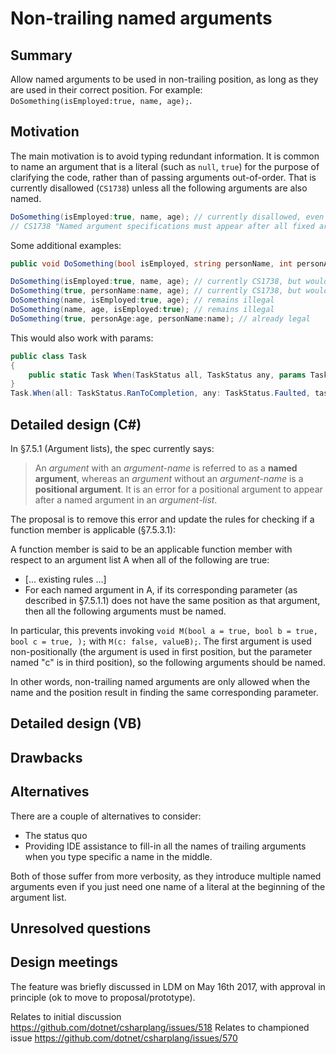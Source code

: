 # Non-trailing named arguments

## Summary
[summary]: #summary
Allow named arguments to be used in non-trailing position, as long as they are used in their correct position. For example: `DoSomething(isEmployed:true, name, age);`.

## Motivation
[motivation]: #motivation

The main motivation is to avoid typing redundant information. It is common to name an argument that is a literal (such as `null`, `true`) for the purpose of clarifying the code, rather than of passing arguments out-of-order.
That is currently disallowed (`CS1738`) unless all the following arguments are also named.

```C#
DoSomething(isEmployed:true, name, age); // currently disallowed, even though all arguments are in position
// CS1738 "Named argument specifications must appear after all fixed arguments have been specified"
```

Some additional examples:
```C#
public void DoSomething(bool isEmployed, string personName, int personAge) { ... }

DoSomething(isEmployed:true, name, age); // currently CS1738, but would become legal
DoSomething(true, personName:name, age); // currently CS1738, but would become legal
DoSomething(name, isEmployed:true, age); // remains illegal
DoSomething(name, age, isEmployed:true); // remains illegal
DoSomething(true, personAge:age, personName:name); // already legal
```

This would also work with params:
```C#
public class Task
{
    public static Task When(TaskStatus all, TaskStatus any, params Task[] tasks);
}
Task.When(all: TaskStatus.RanToCompletion, any: TaskStatus.Faulted, task1, task2)
```

## Detailed design (C#)
[design]: #detailed-design

In §7.5.1 (Argument lists), the spec currently says:
> An *argument* with an *argument-name* is referred to as a __named argument__, whereas an *argument* without an *argument-name* is a __positional argument__. It is an error for a positional argument to appear after a named argument in an *argument-list*.

The proposal is to remove this error and update the rules for checking if a function member is applicable (§7.5.3.1):

A function member is said to be an applicable function member with respect to an argument list A when all of the following are true:
* [... existing rules ...]
* For each named argument in A, if its corresponding parameter (as described in §7.5.1.1) does not have the same position as that argument, then all the following arguments must be named.

In particular, this prevents invoking `void M(bool a = true, bool b = true, bool c = true, );` with `M(c: false, valueB);`. The first argument is used non-positionally (the argument is used in first position, but the parameter named "c" is in third position), so the following arguments should be named.

In other words, non-trailing named arguments are only allowed when the name and the position result in finding the same corresponding parameter.

## Detailed design (VB)
[design]: #detailed-design-vb

## Drawbacks
[drawbacks]: #drawbacks

## Alternatives
[alternatives]: #alternatives

There are a couple of alternatives to consider:

- The status quo
- Providing IDE assistance to fill-in all the names of trailing arguments when you type specific a name in the middle.

Both of those suffer from more verbosity, as they introduce multiple named arguments even if you just need one name of a literal at the beginning of the argument list.

## Unresolved questions
[unresolved]: #unresolved-questions


## Design meetings
[ldm]: #ldm
The feature was briefly discussed in LDM on May 16th 2017, with approval in principle (ok to move to proposal/prototype).

Relates to initial discussion https://github.com/dotnet/csharplang/issues/518
Relates to championed issue https://github.com/dotnet/csharplang/issues/570

